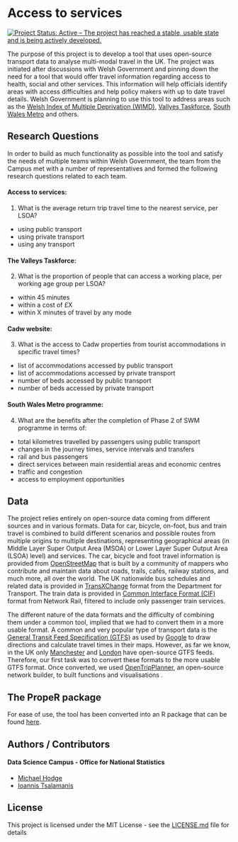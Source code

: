 # Access to services

[![Project Status: Active – The project has reached a stable, usable state and is being actively developed.](https://www.repostatus.org/badges/latest/active.svg)](https://www.repostatus.org/#active)

The purpose of this project is to develop a tool that uses open-source transport data to analyse multi-modal travel in the UK. The project was initiated after discussions with Welsh Government and pinning down the need for a tool that would offer travel information regarding access to health, social and other services. This information will help officials identify areas with access difficulties and help policy makers with up to date travel details. Welsh Government is planning to use this tool to address areas such as the [Welsh Index of Multiple Deprivation (WIMD)](https://gov.wales/statistics-and-research/welsh-index-multiple-deprivation/?lang=en), [Vallyes Taskforce](https://gov.wales/topics/people-and-communities/communities/taskforce-for-the-valleys/?lang=en), [South Wales Metro](https://gov.wales/topics/transport/public/metro/?lang=en) and others.

## Research Questions
In order to build as much functionality as possible into the tool and satisfy the needs of multiple teams within Welsh Government, the team from the Campus met with a number of representatives and formed the following research questions related to each team.
#### Access to services:

1. What is the average return trip travel time to the nearest service, per LSOA?
 * using public transport
 * using private transport
 * using any transport

#### The Valleys Taskforce:
2. What is the proportion of people that can access a working place, per working age group per LSOA?
  * within 45 minutes
  * within a cost of £X
  * within X minutes of travel by any mode

#### Cadw website:
3. What is the access to Cadw properties from tourist accommodations in specific travel times?
  * list of accommodations accessed by public transport
  * list of accommodations accessed by private transport
  * number of beds accessed by public transport
  * number of beds accessed by private transport

#### South Wales Metro programme:
4. What are the benefits after the completion of Phase 2 of SWM programme in terms of:
  * total kilometres travelled by passengers using public transport
  * changes in the journey times, service intervals and transfers
  * rail and bus passengers
  * direct services between main residential areas and economic centres
  * traffic and congestion
  * access to employment opportunities


## Data

The project relies entirely on open-source data coming from different sources and in various formats. Data for car, bicycle, on-foot, bus and train travel is combined to build different scenarios and possible routes from multiple origins to multiple destinations, representing geographical areas (in Middle Layer Super Output Area (MSOA) or Lower Layer Super Output Area (LSOA) level) and services. The car, bicycle and foot travel information is provided from [OpenStreetMap](https://www.openstreetmap.org) that is built by a community of mappers who contribute and maintain data about roads, trails, cafés, railway stations, and much more, all over the world. The UK nationwide bus schedules and related data is provided in [TransXChange](https://www.gov.uk/government/collections/transxchange) format from the Department for Transport. The train data is provided in [Common Interface Format (CIF)](https://www.raildeliverygroup.com/our-services/rail-data/timetable-data.html) format from Network Rail, filtered to include only passenger train services.

The different nature of the data formats and the difficulty of combining them under a common tool, implied that we had to convert them in a more usable format. A common and very popular type of transport data is the [General Transit Feed Specification (GTFS)](https://en.wikipedia.org/wiki/General_Transit_Feed_Specification) as used by [Google](https://developers.google.com/transit/gtfs/reference/) to draw directions and calculate travel times in their maps. However, as far we know, in the UK only [Manchester](https://transitfeeds.com/p/transport-for-greater-manchester/224) and [London](https://tfl.gov.uk/info-for/open-data-users/) have open-source GTFS feeds. Therefore, our first task was to convert these formats to the more usable GTFS format.
Once converted, we used [OpenTripPlanner](http://www.opentripplanner.org/), an open-source network builder, to built functions and visualisations .

## The PropeR package
For ease of use, the tool has been converted into an R package that can be found [here](https://github.com/datasciencecampus/access-to-services/tree/develop/propeR).

## Authors / Contributors

#### Data Science Campus - Office for National Statistics
* [Michael Hodge](https://github.com/mshodge)
* [Ioannis Tsalamanis](https://github.com/IoannisTsalamanis)

## License

This project is licensed under the MIT License - see the
[LICENSE.md](LICENSE.md) file for details
